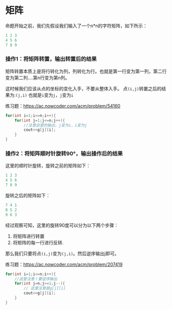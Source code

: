# 矩阵

命题开始之前，我们先假设我们输入了一个n*n的字符矩阵，如下所示：

```cpp
1 2 3
4 5 6
7 8 9
```

### 操作1：将矩阵转置，输出转置后的结果

矩阵转置本质上是将行转化为列，列转化为行。也就是第一行变为第一列，第二行变为第二列....第n行变为第n列。

这时候我们应该从点的坐标的变化入手，不要从整体入手。 点`(i,j)`转置之后的结果为:`(j,i)` 也就是`i`变为`j`，`j`变为`i`

练习题：https://ac.nowcoder.com/acm/problem/54160

```cpp
for(int i=1;i<=n;i++){
    for(int j=1;j<=n;j++){
        //注意这里的输出，j变为i，i变为j
        cout<<g[j][i];
    }
}
```

### 操作2：将矩阵顺时针旋转90°，输出操作后的结果

这里的顺时针旋转，旋转之前的矩阵如下：

```cpp
1 2 3
4 5 6
7 8 9
```

旋转之后的矩阵如下：

```cpp
7 4 1 
8 5 2
9 6 3
```

经过观察可知，这里的旋转90度可以分为以下两个步骤：

1. 将矩阵进行转置
2. 将矩阵的每一行进行反转.

那么我们只要将点``(i,j)``变为``(j,i)``。然后逆序输出j即可。

练习题：https://ac.nowcoder.com/acm/problem/207419

```cpp
for(int i=1;i<=n;i++){
    //这里注意！要逆序输出
    for(int j=n;j>=1;j--){
        // 这里注意是g[j][i]
        cout<<g[j][i];
    }
}
```

